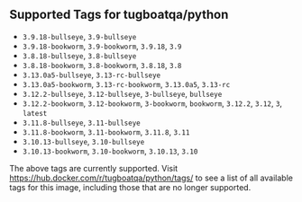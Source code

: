 ## Supported Tags for tugboatqa/python

* `3.9.18-bullseye`, `3.9-bullseye`
* `3.9.18-bookworm`, `3.9-bookworm`, `3.9.18`, `3.9`
* `3.8.18-bullseye`, `3.8-bullseye`
* `3.8.18-bookworm`, `3.8-bookworm`, `3.8.18`, `3.8`
* `3.13.0a5-bullseye`, `3.13-rc-bullseye`
* `3.13.0a5-bookworm`, `3.13-rc-bookworm`, `3.13.0a5`, `3.13-rc`
* `3.12.2-bullseye`, `3.12-bullseye`, `3-bullseye`, `bullseye`
* `3.12.2-bookworm`, `3.12-bookworm`, `3-bookworm`, `bookworm`, `3.12.2`, `3.12`, `3`, `latest`
* `3.11.8-bullseye`, `3.11-bullseye`
* `3.11.8-bookworm`, `3.11-bookworm`, `3.11.8`, `3.11`
* `3.10.13-bullseye`, `3.10-bullseye`
* `3.10.13-bookworm`, `3.10-bookworm`, `3.10.13`, `3.10`

The above tags are currently supported. Visit https://hub.docker.com/r/tugboatqa/python/tags/ to see a list of all available tags for this image, including those that are no longer supported.
